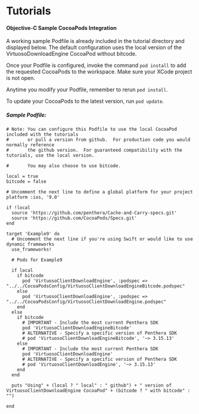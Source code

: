 Tutorials
=======================================

#### Objective-C Sample CocoaPods Integration

A working sample Podfile is already included in the tutorial directory and displayed below.  The default configuration uses the local version of the VirtuosoDownloadEngine CocoaPod without bitcode.

Once your Podfile is configured, invoke the command ```pod install``` to add the requested CocoaPods to the workspace.  Make sure your XCode project is not open.

Anytime you modify your Podfile, remember to rerun ```pod install```.

To update your CocoaPods to the latest version, run ```pod update```.

##### Sample Podfile:

    # Note: You can configure this Podfile to use the local CocoaPod included with the tutorials
    #       or pull a version from github.  For production code you would normally reference
    #       the github version.  For guaranteed compatibility with the tutorials, use the local version.

    #       You may also choose to use bitcode.

    local = true
    bitcode = false

    # Uncomment the next line to define a global platform for your project
    platform :ios, '9.0'

    if !local
      source 'https://github.com/penthera/Cache-and-Carry-specs.git'
      source 'https://github.com/CocoaPods/Specs.git'
    end

    target 'Example9' do
      # Uncomment the next line if you're using Swift or would like to use dynamic frameworks
      use_frameworks!

      # Pods for Example9

      if local
        if bitcode
          pod 'VirtuosoClientDownloadEngine', :podspec => "../../CocoaPodsConfig/VirtuosoClientDownloadEngineBitcode.podspec"
        else
          pod 'VirtuosoClientDownloadEngine', :podspec => "../../CocoaPodsConfig/VirtuosoClientDownloadEngine.podspec"
        end
      else
        if bitcode
          # IMPORTANT - Include the most current Penthera SDK
          pod 'VirtuosoClientDownloadEngineBitcode'
          # ALTERNATIVE - Specify a specific version of Penthera SDK
          # pod 'VirtuosoClientDownloadEngineBitcode', '~> 3.15.13'
        else
          # IMPORTANT - Include the most current Penthera SDK
          pod 'VirtuosoClientDownloadEngine'
          # ALTERNATIVE - Specify a specific version of Penthera SDK
          # pod 'VirtuosoClientDownloadEngine', '~> 3.15.13'
        end
      end

      puts "Using" + (local ? " local" : " github") + " version of VirtuosoClientDownloadEngine CocoaPod" + (bitcode ? " with bitcode" : "") 

    end